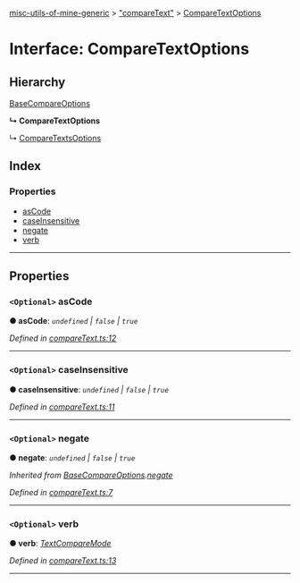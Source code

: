 [misc-utils-of-mine-generic](../README.md) > ["compareText"](../modules/_comparetext_.md) > [CompareTextOptions](../interfaces/_comparetext_.comparetextoptions.md)

# Interface: CompareTextOptions

## Hierarchy

 [BaseCompareOptions](_comparetext_.basecompareoptions.md)

**↳ CompareTextOptions**

↳  [CompareTextsOptions](_comparetext_.comparetextsoptions.md)

## Index

### Properties

* [asCode](_comparetext_.comparetextoptions.md#ascode)
* [caseInsensitive](_comparetext_.comparetextoptions.md#caseinsensitive)
* [negate](_comparetext_.comparetextoptions.md#negate)
* [verb](_comparetext_.comparetextoptions.md#verb)

---

## Properties

<a id="ascode"></a>

### `<Optional>` asCode

**● asCode**: *`undefined` \| `false` \| `true`*

*Defined in [compareText.ts:12](https://github.com/cancerberoSgx/misc-utils-of-mine/blob/06942b5/misc-utils-of-mine-generic/src/compareText.ts#L12)*

___
<a id="caseinsensitive"></a>

### `<Optional>` caseInsensitive

**● caseInsensitive**: *`undefined` \| `false` \| `true`*

*Defined in [compareText.ts:11](https://github.com/cancerberoSgx/misc-utils-of-mine/blob/06942b5/misc-utils-of-mine-generic/src/compareText.ts#L11)*

___
<a id="negate"></a>

### `<Optional>` negate

**● negate**: *`undefined` \| `false` \| `true`*

*Inherited from [BaseCompareOptions](_comparetext_.basecompareoptions.md).[negate](_comparetext_.basecompareoptions.md#negate)*

*Defined in [compareText.ts:7](https://github.com/cancerberoSgx/misc-utils-of-mine/blob/06942b5/misc-utils-of-mine-generic/src/compareText.ts#L7)*

___
<a id="verb"></a>

### `<Optional>` verb

**● verb**: *[TextCompareMode](../modules/_comparetext_.md#textcomparemode)*

*Defined in [compareText.ts:13](https://github.com/cancerberoSgx/misc-utils-of-mine/blob/06942b5/misc-utils-of-mine-generic/src/compareText.ts#L13)*

___

